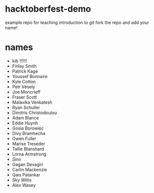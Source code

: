 # hacktoberfest-demo
example repo for teaching introduction to git
fork the repo and add your name!
# names
- kib !!!!!!
- Finlay Smith
- Patrick Kage
- Youssef Bonnaire
- Kyle Cotton
- Petr Vesely
- Joe Moncrieff
- Fraser Scott
- Malavika Venkatesh
- Ryan Schuller
- Dimitris Christodoulou
- Adam Blance
- Eddie Huynh
- Gosia Borowiec
- Divy Bramhecha
- Owen Fuller
- Marise Treseder
- Tallie Blanshard
- Lorna Armstrong
- Sinn
- Gagan Devagiri
- Carlin Mackenzie
- Qais Patankar
- Sky Willis
- Alex Wasey